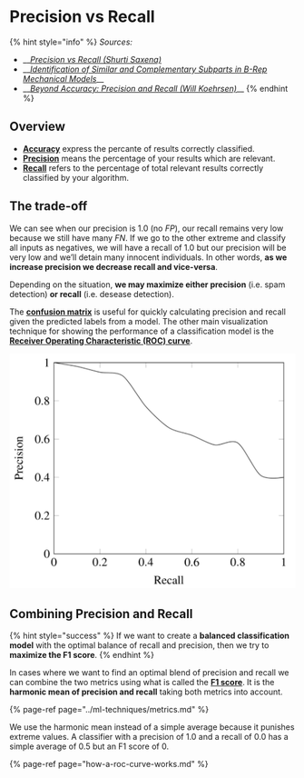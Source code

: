 # Precision vs Recall

{% hint style="info" %}
_Sources:_

* \_\_[_Precision vs Recall \(Shurti Saxena\)_](https://towardsdatascience.com/precision-vs-recall-386cf9f89488)
* \_\_[_Identification of Similar and Complementary Subparts in B-Rep Mechanical Models_](http://computingengineering.asmedigitalcollection.asme.org/article.aspx?articleid=2610217)\_\_
* \_\_[_Beyond Accuracy: Precision and Recall \(Will Koehrsen\)_](https://towardsdatascience.com/beyond-accuracy-precision-and-recall-3da06bea9f6c)\_\_
{% endhint %}

## Overview

* [**Accuracy**](../ml-techniques/metrics.md#accuracy) express the percante of results correctly classified.
* [**Precision**](../ml-techniques/metrics.md#precision) means the percentage of your results which are relevant. 
* [**Recall**](../ml-techniques/metrics.md#recall) refers to the percentage of total relevant results correctly classified by your algorithm.

## The trade-off

We can see when our precision is 1.0 \(no _FP_\), our recall remains very low because we still have many _FN_. If we go to the other extreme and classify all inputs as negatives, we will have a recall of 1.0 but our precision will be very low and we’ll detain many innocent individuals. In other words, **as we increase precision we decrease recall and vice-versa**.

Depending on the situation, **we may maximize either precision** \(i.e. spam detection\) **or recall** \(i.e. desease detection\).

The [**confusion matrix**](../ml-techniques/metrics.md#the-confusion-matrix) is useful for quickly calculating precision and recall given the predicted labels from a model.  The other main visualization technique for showing the performance of a classification model is the [**Receiver Operating Characteristic \(ROC\) curve**](how-a-roc-curve-works.md).

![](../../.gitbook/assets/image%20%2823%29.png)

## Combining Precision and Recall

{% hint style="success" %}
If we want to create a **balanced classification model** with the optimal balance of recall and precision, then we try to **maximize the F1 score**.
{% endhint %}

In cases where we want to find an optimal blend of precision and recall we can combine the two metrics using what is called the [**F1 score**](../ml-techniques/metrics.md#f-score). It is the **harmonic mean of precision and recall** taking both metrics into account.

{% page-ref page="../ml-techniques/metrics.md" %}

 We use the harmonic mean instead of a simple average because it punishes extreme values. A classifier with a precision of 1.0 and a recall of 0.0 has a simple average of 0.5 but an F1 score of 0. 

{% page-ref page="how-a-roc-curve-works.md" %}


